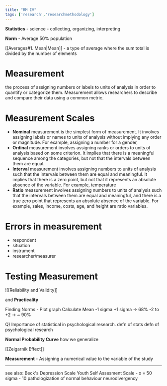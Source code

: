 ```yaml
---
title: "RM IV"
tags: ['research','researchmethodology']
---
```


**Statistics** - science - collecting, organizing, interpreting

**Norm** - Average
50% population

[[Averages#1. Mean|Mean]] - a type of average where the sum total is divided by the number of elements


# Measurement
the process of assigning numbers or labels to units of analysis in order to quantify or categorize them. Measurement allows researchers to describe and compare their data using a common metric.

# Measurement Scales

-   **Nominal** measurement is the simplest form of measurement. It involves assigning labels or names to units of analysis without implying any order or magnitude. For example, assigning a number for a gender, 
-   **Ordinal** measurement involves assigning ranks or orders to units of analysis based on some criterion. It implies that there is a meaningful sequence among the categories, but not that the intervals between them are equal.
-   **Interval** measurement involves assigning numbers to units of analysis such that the intervals between them are equal and meaningful. It implies that there is a zero point, but not that it represents an absolute absence of the variable. For example, temperature
-   **Ratio** measurement involves assigning numbers to units of analysis such that the intervals between them are equal and meaningful, and there is a true zero point that represents an absolute absence of the variable. For example, sales, income, costs, age, and height are ratio variables.



# Errors in measurement
- respondent
- situation
- instrument 
- researcher/measurer

# Testing Measurement
![[Reliability and Validity]]

and **Practicality**

Finding Norms - 
Plot graph
Calculate Mean
-1 sigma  +1 sigma -> 68% 
-2 to +2 -> ~ 90% 

Q) Importance of statistical in psychological research. 
defn of stats
defn of psychological research


**Normal Probability Curve**
how we generalize

[[Zeigarnik Effect]] 

**Measurement** - Assigning a numerical value to the variable of the study 
 

---
see also:
Beck's Depression Scale
Youth Self Assesment Scale - 
	x = 50
	sigma - 10
pathologization of normal behaviour 
neurodivergency
